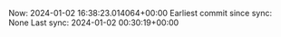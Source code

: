 Now: 2024-01-02 16:38:23.014064+00:00 Earliest commit since sync: None Last sync: 2024-01-02 00:30:19+00:00
